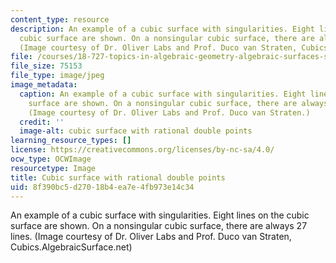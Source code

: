 ```yaml
---
content_type: resource
description: An example of a cubic surface with singularities. Eight lines on the
  cubic surface are shown. On a nonsingular cubic surface, there are always 27 lines.
  (Image courtesy of Dr. Oliver Labs and Prof. Duco van Straten, Cubics.AlgebraicSurface.net)
file: /courses/18-727-topics-in-algebraic-geometry-algebraic-surfaces-spring-2008/8f390bc5d27018b4ea7e4fb973e14c34_18-727s08.jpg
file_size: 75153
file_type: image/jpeg
image_metadata:
  caption: An example of a cubic surface with singularities. Eight lines on the cubic
    surface are shown. On a nonsingular cubic surface, there are always 27 lines.
    (Image courtesy of Dr. Oliver Labs and Prof. Duco van Straten.)
  credit: ''
  image-alt: cubic surface with rational double points
learning_resource_types: []
license: https://creativecommons.org/licenses/by-nc-sa/4.0/
ocw_type: OCWImage
resourcetype: Image
title: Cubic surface with rational double points
uid: 8f390bc5-d270-18b4-ea7e-4fb973e14c34
---
```

An example of a cubic surface with singularities. Eight lines on the cubic surface are shown. On a nonsingular cubic surface, there are always 27 lines. (Image courtesy of Dr. Oliver Labs and Prof. Duco van Straten, Cubics.AlgebraicSurface.net)
